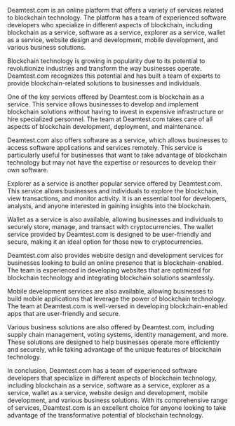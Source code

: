 Deamtest.com is an online platform that offers a variety of services related to blockchain technology. The platform has a team of experienced software developers who specialize in different aspects of blockchain, including blockchain as a service, software as a service, explorer as a service, wallet as a service, website design and development, mobile development, and various business solutions.

Blockchain technology is growing in popularity due to its potential to revolutionize industries and transform the way businesses operate. Deamtest.com recognizes this potential and has built a team of experts to provide blockchain-related solutions to businesses and individuals.

One of the key services offered by Deamtest.com is blockchain as a service. This service allows businesses to develop and implement blockchain solutions without having to invest in expensive infrastructure or hire specialized personnel. The team at Deamtest.com takes care of all aspects of blockchain development, deployment, and maintenance.

Deamtest.com also offers software as a service, which allows businesses to access software applications and services remotely. This service is particularly useful for businesses that want to take advantage of blockchain technology but may not have the expertise or resources to develop their own software.

Explorer as a service is another popular service offered by Deamtest.com. This service allows businesses and individuals to explore the blockchain, view transactions, and monitor activity. It is an essential tool for developers, analysts, and anyone interested in gaining insights into the blockchain.

Wallet as a service is also available, allowing businesses and individuals to securely store, manage, and transact with cryptocurrencies. The wallet service provided by Deamtest.com is designed to be user-friendly and secure, making it an ideal option for those new to cryptocurrencies.

Deamtest.com also provides website design and development services for businesses looking to build an online presence that is blockchain-enabled. The team is experienced in developing websites that are optimized for blockchain technology and integrating blockchain solutions seamlessly.

Mobile development services are also available, allowing businesses to build mobile applications that leverage the power of blockchain technology. The team at Deamtest.com is well-versed in developing blockchain-enabled apps that are user-friendly and secure.

Various business solutions are also offered by Deamtest.com, including supply chain management, voting systems, identity management, and more. These solutions are designed to help businesses operate more efficiently and securely, while taking advantage of the unique features of blockchain technology.

In conclusion, Deamtest.com has a team of experienced software developers that specialize in different aspects of blockchain technology, including blockchain as a service, software as a service, explorer as a service, wallet as a service, website design and development, mobile development, and various business solutions. With its comprehensive range of services, Deamtest.com is an excellent choice for anyone looking to take advantage of the transformative potential of blockchain technology.
